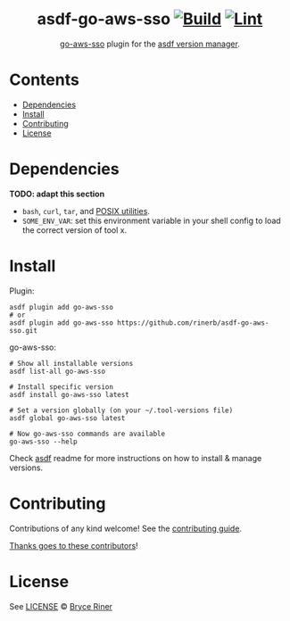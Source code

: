 <div align="center">

# asdf-go-aws-sso [![Build](https://github.com/rinerb/asdf-go-aws-sso/actions/workflows/build.yml/badge.svg)](https://github.com/rinerb/asdf-go-aws-sso/actions/workflows/build.yml) [![Lint](https://github.com/rinerb/asdf-go-aws-sso/actions/workflows/lint.yml/badge.svg)](https://github.com/rinerb/asdf-go-aws-sso/actions/workflows/lint.yml)

[go-aws-sso](https://github.com/theurichde/go-aws-sso) plugin for the [asdf version manager](https://asdf-vm.com).

</div>

# Contents

- [Dependencies](#dependencies)
- [Install](#install)
- [Contributing](#contributing)
- [License](#license)

# Dependencies

**TODO: adapt this section**

- `bash`, `curl`, `tar`, and [POSIX utilities](https://pubs.opengroup.org/onlinepubs/9699919799/idx/utilities.html).
- `SOME_ENV_VAR`: set this environment variable in your shell config to load the correct version of tool x.

# Install

Plugin:

```shell
asdf plugin add go-aws-sso
# or
asdf plugin add go-aws-sso https://github.com/rinerb/asdf-go-aws-sso.git
```

go-aws-sso:

```shell
# Show all installable versions
asdf list-all go-aws-sso

# Install specific version
asdf install go-aws-sso latest

# Set a version globally (on your ~/.tool-versions file)
asdf global go-aws-sso latest

# Now go-aws-sso commands are available
go-aws-sso --help
```

Check [asdf](https://github.com/asdf-vm/asdf) readme for more instructions on how to
install & manage versions.

# Contributing

Contributions of any kind welcome! See the [contributing guide](contributing.md).

[Thanks goes to these contributors](https://github.com/rinerb/asdf-go-aws-sso/graphs/contributors)!

# License

See [LICENSE](LICENSE) © [Bryce Riner](https://github.com/rinerb/)
